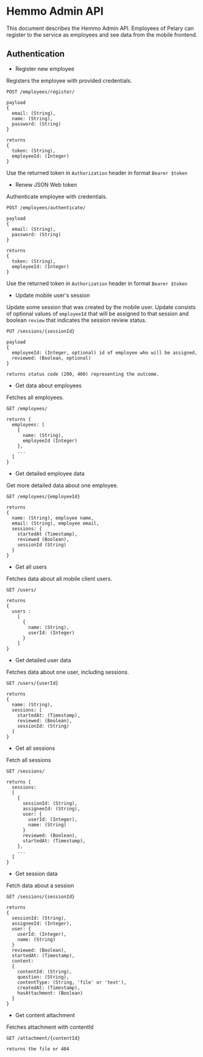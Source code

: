 # Hemmo Admin API

This document describes the Hemmo Admin API. Employees of Pelary can
register to the service as employees and see data from the mobile frontend.

## Authentication

* Register new employee

Registers the employee with provided credentials.

```
POST /employees/register/

payload
{
  email: (String),
  name: (String),
  password: (String)
}

returns
{
  token: (String),
  employeeId: (Integer)
}
```
Use the returned token in `Authorization` header in format
`Bearer $token`


* Renew JSON Web token

Authenticate employee with credentials.

```
POST /employees/authenticate/

payload
{
  email: (String),
  password: (String)
}

returns
{
  token: (String),
  employeeId: (Integer)
}
```

Use the returned token in `Authorization` header in format
`Bearer $token`

* Update mobile user's session

Update some session that was created by the mobile user. Update consists of optional values of `employeeId` that will be assigned to that session and boolean `review` that indicates the session review status.

```
PUT /sessions/{sessionId}

payload
{
  employeeId: (Integer, optional) id of employee who will be assigned,
  reviewed: (Boolean, optional)
}

returns status code (200, 400) representing the outcome.
```


* Get data about employees

Fetches all employees.

```
GET /employees/

returns {
  employees: [
    {
      name: (String),
      employeeId (Integer)
    },
    ...
  ]
}
```

* Get detailed employee data

Get more detailed data about one employee.

```
GET /employees/{employeeId}

returns
{
  name: (String), employee name,
  email: (String), employee email,
  sessions: {
    startedAt (Timestamp),
    reviewed (Boolean),
    sessionId (String)
  }
}
```

* Get all users

Fetches data about all mobile client users.

```
GET /users/

returns
{
  users :
    [
      {
        name: (String),
        userId: (Integer)
      }
    ]
}
```

* Get detailed user data

Fetches data about one user, including sessions.

```
GET /users/{userId}

returns
{
  name: (String),
  sessions: [
    startedAt: (Timestamp),
    reviewed: (Boolean),
    sessionId: (String)
  ]
}
```

* Get all sessions

Fetch all sessions

```
GET /sessions/

returns {
  sessions:
  [
    {
      sessionId: (String),
      assigneeId: (String),
      user: {
        userId: (Integer),
        name: (String)
      }
      reviewed: (Boolean),
      startedAt: (Timestamp),
    },
    ...
  ]
}
```

* Get session data

Fetch data about a session

```
GET /sessions/{sessionId}

returns
{
  sessionId: (String),
  assigneeId: (Integer),
  user: {
    userId: (Integer),
    name: (String)
  }
  reviewed: (Boolean),
  startedAt: (Timestamp),
  content:
  {
    contentId: (String),
    question: (String),
    contentType: (String, 'file' or 'text'),
    createdAt: (Timestamp),
    hasAttachment: (Boolean)
  }
}
```

* Get content attachment

Fetches attachment with contentId
```
GET /attachment/{contentId}

returns the file or 404
```
